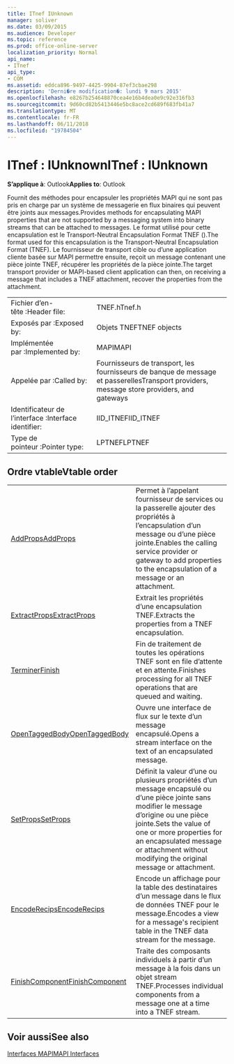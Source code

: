```yaml
---
title: ITnef IUnknown
manager: soliver
ms.date: 03/09/2015
ms.audience: Developer
ms.topic: reference
ms.prod: office-online-server
localization_priority: Normal
api_name:
- ITnef
api_type:
- COM
ms.assetid: eddca896-9497-4425-9904-87ef3cbae298
description: 'Derni�re modification�: lundi 9 mars 2015'
ms.openlocfilehash: e8267b254648870cea4e16b4dea0e9c92e316fb3
ms.sourcegitcommit: 9d60cd82b5413446e5bc8ace2cd689f683fb41a7
ms.translationtype: MT
ms.contentlocale: fr-FR
ms.lasthandoff: 06/11/2018
ms.locfileid: "19784504"
---
```

# <a name="itnef--iunknown"></a><span data-ttu-id="33d1b-103">ITnef : IUnknown</span><span class="sxs-lookup"><span data-stu-id="33d1b-103">ITnef : IUnknown</span></span>

  
  
<span data-ttu-id="33d1b-104">**S’applique à**: Outlook</span><span class="sxs-lookup"><span data-stu-id="33d1b-104">**Applies to**: Outlook</span></span> 
  
<span data-ttu-id="33d1b-105">Fournit des méthodes pour encapsuler les propriétés MAPI qui ne sont pas pris en charge par un système de messagerie en flux binaires qui peuvent être joints aux messages.</span><span class="sxs-lookup"><span data-stu-id="33d1b-105">Provides methods for encapsulating MAPI properties that are not supported by a messaging system into binary streams that can be attached to messages.</span></span> <span data-ttu-id="33d1b-106">Le format utilisé pour cette encapsulation est le Transport-Neutral Encapsulation Format TNEF ().</span><span class="sxs-lookup"><span data-stu-id="33d1b-106">The format used for this encapsulation is the Transport-Neutral Encapsulation Format (TNEF).</span></span> <span data-ttu-id="33d1b-107">Le fournisseur de transport cible ou d’une application cliente basée sur MAPI permettre ensuite, reçoit un message contenant une pièce jointe TNEF, récupérer les propriétés de la pièce jointe.</span><span class="sxs-lookup"><span data-stu-id="33d1b-107">The target transport provider or MAPI-based client application can then, on receiving a message that includes a TNEF attachment, recover the properties from the attachment.</span></span>
  
|||
|:-----|:-----|
|<span data-ttu-id="33d1b-108">Fichier d’en-tête :</span><span class="sxs-lookup"><span data-stu-id="33d1b-108">Header file:</span></span>  <br/> |<span data-ttu-id="33d1b-109">TNEF.h</span><span class="sxs-lookup"><span data-stu-id="33d1b-109">Tnef.h</span></span>  <br/> |
|<span data-ttu-id="33d1b-110">Exposés par :</span><span class="sxs-lookup"><span data-stu-id="33d1b-110">Exposed by:</span></span>  <br/> |<span data-ttu-id="33d1b-111">Objets TNEF</span><span class="sxs-lookup"><span data-stu-id="33d1b-111">TNEF objects</span></span>  <br/> |
|<span data-ttu-id="33d1b-112">Implémentée par :</span><span class="sxs-lookup"><span data-stu-id="33d1b-112">Implemented by:</span></span>  <br/> |<span data-ttu-id="33d1b-113">MAPI</span><span class="sxs-lookup"><span data-stu-id="33d1b-113">MAPI</span></span>  <br/> |
|<span data-ttu-id="33d1b-114">Appelée par :</span><span class="sxs-lookup"><span data-stu-id="33d1b-114">Called by:</span></span>  <br/> |<span data-ttu-id="33d1b-115">Fournisseurs de transport, les fournisseurs de banque de message et passerelles</span><span class="sxs-lookup"><span data-stu-id="33d1b-115">Transport providers, message store providers, and gateways</span></span>  <br/> |
|<span data-ttu-id="33d1b-116">Identificateur de l’interface :</span><span class="sxs-lookup"><span data-stu-id="33d1b-116">Interface identifier:</span></span>  <br/> |<span data-ttu-id="33d1b-117">IID_ITNEF</span><span class="sxs-lookup"><span data-stu-id="33d1b-117">IID_ITNEF</span></span>  <br/> |
|<span data-ttu-id="33d1b-118">Type de pointeur :</span><span class="sxs-lookup"><span data-stu-id="33d1b-118">Pointer type:</span></span>  <br/> |<span data-ttu-id="33d1b-119">LPTNEF</span><span class="sxs-lookup"><span data-stu-id="33d1b-119">LPTNEF</span></span>  <br/> |
   
## <a name="vtable-order"></a><span data-ttu-id="33d1b-120">Ordre vtable</span><span class="sxs-lookup"><span data-stu-id="33d1b-120">Vtable order</span></span>

|||
|:-----|:-----|
|[<span data-ttu-id="33d1b-121">AddProps</span><span class="sxs-lookup"><span data-stu-id="33d1b-121">AddProps</span></span>](itnef-addprops.md) <br/> |<span data-ttu-id="33d1b-122">Permet à l’appelant fournisseur de services ou la passerelle ajouter des propriétés à l’encapsulation d’un message ou d’une pièce jointe.</span><span class="sxs-lookup"><span data-stu-id="33d1b-122">Enables the calling service provider or gateway to add properties to the encapsulation of a message or an attachment.</span></span>  <br/> |
|[<span data-ttu-id="33d1b-123">ExtractProps</span><span class="sxs-lookup"><span data-stu-id="33d1b-123">ExtractProps</span></span>](itnef-extractprops.md) <br/> |<span data-ttu-id="33d1b-124">Extrait les propriétés d’une encapsulation TNEF.</span><span class="sxs-lookup"><span data-stu-id="33d1b-124">Extracts the properties from a TNEF encapsulation.</span></span>  <br/> |
|[<span data-ttu-id="33d1b-125">Terminer</span><span class="sxs-lookup"><span data-stu-id="33d1b-125">Finish</span></span>](itnef-finish.md) <br/> |<span data-ttu-id="33d1b-126">Fin de traitement de toutes les opérations TNEF sont en file d’attente et en attente.</span><span class="sxs-lookup"><span data-stu-id="33d1b-126">Finishes processing for all TNEF operations that are queued and waiting.</span></span>  <br/> |
|[<span data-ttu-id="33d1b-127">OpenTaggedBody</span><span class="sxs-lookup"><span data-stu-id="33d1b-127">OpenTaggedBody</span></span>](itnef-opentaggedbody.md) <br/> |<span data-ttu-id="33d1b-128">Ouvre une interface de flux sur le texte d’un message encapsulé.</span><span class="sxs-lookup"><span data-stu-id="33d1b-128">Opens a stream interface on the text of an encapsulated message.</span></span>  <br/> |
|[<span data-ttu-id="33d1b-129">SetProps</span><span class="sxs-lookup"><span data-stu-id="33d1b-129">SetProps</span></span>](itnef-setprops.md) <br/> |<span data-ttu-id="33d1b-130">Définit la valeur d’une ou plusieurs propriétés d’un message encapsulé ou d’une pièce jointe sans modifier le message d’origine ou une pièce jointe.</span><span class="sxs-lookup"><span data-stu-id="33d1b-130">Sets the value of one or more properties for an encapsulated message or attachment without modifying the original message or attachment.</span></span>  <br/> |
|[<span data-ttu-id="33d1b-131">EncodeRecips</span><span class="sxs-lookup"><span data-stu-id="33d1b-131">EncodeRecips</span></span>](itnef-encoderecips.md) <br/> |<span data-ttu-id="33d1b-132">Encode un affichage pour la table des destinataires d’un message dans le flux de données TNEF pour le message.</span><span class="sxs-lookup"><span data-stu-id="33d1b-132">Encodes a view for a message's recipient table in the TNEF data stream for the message.</span></span>  <br/> |
|[<span data-ttu-id="33d1b-133">FinishComponent</span><span class="sxs-lookup"><span data-stu-id="33d1b-133">FinishComponent</span></span>](itnef-finishcomponent.md) <br/> |<span data-ttu-id="33d1b-134">Traite des composants individuels à partir d’un message à la fois dans un objet stream TNEF.</span><span class="sxs-lookup"><span data-stu-id="33d1b-134">Processes individual components from a message one at a time into a TNEF stream.</span></span>  <br/> |
   
## <a name="see-also"></a><span data-ttu-id="33d1b-135">Voir aussi</span><span class="sxs-lookup"><span data-stu-id="33d1b-135">See also</span></span>



[<span data-ttu-id="33d1b-136">Interfaces MAPI</span><span class="sxs-lookup"><span data-stu-id="33d1b-136">MAPI Interfaces</span></span>](mapi-interfaces.md)


